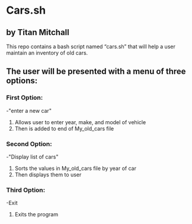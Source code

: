 # Cars.sh 
## by Titan Mitchall

This repo contains a bash script named “cars.sh” that will help a user maintain an inventory of old cars.
 
 ## The user will be presented with a menu of three options:
 ### First Option: 
  -"enter a new car"
   1. Allows user to enter year, make, and model of vehicle
   2. Then is added to end of My_old_cars file
 ### Second Option:
  -"Display list of cars"
   1. Sorts the values in My_old_cars file by year of car
   2. Then displays them to user
 ### Third Option:
  -Exit
   1. Exits the program
